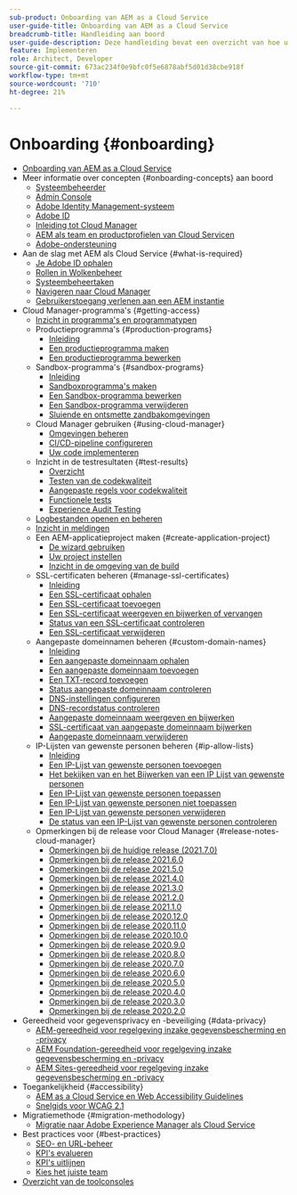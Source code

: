 ```yaml
---
sub-product: Onboarding van AEM as a Cloud Service
user-guide-title: Onboarding van AEM as a Cloud Service
breadcrumb-title: Handleiding aan boord
user-guide-description: Deze handleiding bevat een overzicht van hoe u aan de slag kunt met Experience Manager as a Cloud Service, inclusief toegang en belangrijke informatie over gegevensbescherming.
feature: Implementeren
role: Architect, Developer
source-git-commit: 673ac234f0e9bfc0f5e6878abf5d01d38cbe918f
workflow-type: tm+mt
source-wordcount: '710'
ht-degree: 21%

---
```



# Onboarding {#onboarding}

+ [Onboarding van AEM as a Cloud Service](/help/onboarding/home.md)
+ Meer informatie over concepten {#onboarding-concepts} aan boord
   + [Systeembeheerder](/help/onboarding/learn-concepts/system-administrator.md)
   + [Admin Console](/help/onboarding/learn-concepts/admin-console.md)
   + [Adobe Identity Management-systeem](/help/onboarding/learn-concepts/ims.md)
   + [Adobe ID](/help/onboarding/learn-concepts/adobe-id.md)
   + [Inleiding tot Cloud Manager](/help/onboarding/learn-concepts/cloud-manager-introduction.md)
   + [AEM als team en productprofielen van Cloud Servicen](/help/onboarding/learn-concepts/aem-cs-team-product-profiles.md)
   + [Adobe-ondersteuning](/help/onboarding/learn-concepts/onboarding-help-resources.md)
+ Aan de slag met AEM als Cloud Service {#what-is-required}
   + [Je Adobe ID ophalen](what-is-required/get-your-adobe-id.md)
   + [Rollen in Wolkenbeheer](what-is-required/user-roles-permissions.md)
   + [Systeembeheertaken](what-is-required/add-users-assign-cm-roles.md)
   + [Navigeren naar Cloud Manager](what-is-required/navigate-to-cloud-manager.md)
   + [Gebruikerstoegang verlenen aan een AEM instantie](/help/onboarding/what-is-required/accessing-aem-instance.md)
+ Cloud Manager-programma&#39;s {#getting-access}
   + [Inzicht in programma&#39;s en programmatypen](getting-access-to-aem-in-cloud/understand-program-types.md)
   + Productieprogramma&#39;s {#production-programs}
      + [Inleiding](/help/onboarding/getting-access-to-aem-in-cloud/introduction-production-programs.md)
      + [Een productieprogramma maken](getting-access-to-aem-in-cloud/creating-production-program.md)
      + [Een productieprogramma bewerken](/help/onboarding/getting-access-to-aem-in-cloud/editing-production-program.md)
   + Sandbox-programma&#39;s {#sandbox-programs}
      + [Inleiding](getting-access-to-aem-in-cloud/introduction-sandbox-programs.md)
      + [Sandboxprogramma&#39;s maken](getting-access-to-aem-in-cloud/creating-sandbox-program.md)
      + [Een Sandbox-programma bewerken](/help/onboarding/getting-access-to-aem-in-cloud/editing-sandbox-program.md)
      + [Een Sandbox-programma verwijderen](getting-access-to-aem-in-cloud/deleting-sandbox-program.md)
      + [Sluiende en ontsmette zandbakomgevingen](/help/onboarding/getting-access-to-aem-in-cloud/hibernating-de-hibernating-sandbox-environments.md)
   + Cloud Manager gebruiken {#using-cloud-manager}
      + [Omgevingen beheren](https://experienceleague.adobe.com/docs/experience-manager-cloud-service/implementing/using-cloud-manager/manage-environments.html)
      + [CI/CD-pipeline configureren](https://experienceleague.adobe.com/docs/experience-manager-cloud-service/implementing/using-cloud-manager/configure-pipeline.html)
      + [Uw code implementeren](https://experienceleague.adobe.com/docs/experience-manager-cloud-service/implementing/using-cloud-manager/deploy-code.html)
   + Inzicht in de testresultaten {#test-results}
      + [Overzicht](https://experienceleague.adobe.com/docs/experience-manager-cloud-service/implementing/using-cloud-manager/test-results/overview-test-results.html)
      + [Testen van de codekwaliteit](https://experienceleague.adobe.com/docs/experience-manager-cloud-service/implementing/using-cloud-manager/test-results/code-quality-testing.html)
      + [Aangepaste regels voor codekwaliteit](https://experienceleague.adobe.com/docs/experience-manager-cloud-service/implementing/using-cloud-manager/test-results/custom-code-quality-rules.html)
      + [Functionele tests](https://experienceleague.adobe.com/docs/experience-manager-cloud-service/implementing/using-cloud-manager/test-results/functional-testing.html)
      + [Experience Audit Testing](https://experienceleague.adobe.com/docs/experience-manager-cloud-service/implementing/using-cloud-manager/test-results/experience-audit-testing.html)
   + [Logbestanden openen en beheren](https://experienceleague.adobe.com/docs/experience-manager-cloud-service/implementing/using-cloud-manager/manage-logs.html)
   + [Inzicht in meldingen](https://experienceleague.adobe.com/docs/experience-manager-cloud-service/implementing/using-cloud-manager/notifications.html)
   + Een AEM-applicatieproject maken {#create-application-project}
      + [De wizard gebruiken](getting-access-to-aem-in-cloud/using-the-wizard.md)
      + [Uw project instellen](getting-access-to-aem-in-cloud/setting-up-project.md)
      + [Inzicht in de omgeving van de build](getting-access-to-aem-in-cloud/build-environment-details.md)
   + SSL-certificaten beheren {#manage-ssl-certificates}
      + [Inleiding](https://experienceleague.adobe.com/docs/experience-manager-cloud-service/implementing/using-cloud-manager/manage-ssl-certificates/introduction.html)
      + [Een SSL-certificaat ophalen](https://experienceleague.adobe.com/docs/experience-manager-cloud-service/implementing/using-cloud-manager/manage-ssl-certificates/get-ssl-certificate.html)
      + [Een SSL-certificaat toevoegen](https://experienceleague.adobe.com/docs/experience-manager-cloud-service/implementing/using-cloud-manager/manage-ssl-certificates/add-ssl-certificate.html)
      + [Een SSL-certificaat weergeven en bijwerken of vervangen](https://experienceleague.adobe.com/docs/experience-manager-cloud-service/implementing/using-cloud-manager/manage-ssl-certificates/view-update-replace-ssl-certificate.html)
      + [Status van een SSL-certificaat controleren](https://experienceleague.adobe.com/docs/experience-manager-cloud-service/implementing/using-cloud-manager/manage-ssl-certificates/check-status-ssl-certificate.html)
      + [Een SSL-certificaat verwijderen](https://experienceleague.adobe.com/docs/experience-manager-cloud-service/implementing/using-cloud-manager/manage-ssl-certificates/delete-ssl-certificate.html)
   + Aangepaste domeinnamen beheren {#custom-domain-names}
      + [Inleiding](https://experienceleague.adobe.com/docs/experience-manager-cloud-service/implementing/using-cloud-manager/custom-domain-names/introduction.html)
      + [Een aangepaste domeinnaam ophalen](https://experienceleague.adobe.com/docs/experience-manager-cloud-service/implementing/using-cloud-manager/custom-domain-names/get-custom-domain-name.html)
      + [Een aangepaste domeinnaam toevoegen](https://experienceleague.adobe.com/docs/experience-manager-cloud-service/implementing/using-cloud-manager/custom-domain-names/add-custom-domain-name.html)
      + [Een TXT-record toevoegen](https://experienceleague.adobe.com/docs/experience-manager-cloud-service/implementing/using-cloud-manager/custom-domain-names/add-text-record.html)
      + [Status aangepaste domeinnaam controleren](https://experienceleague.adobe.com/docs/experience-manager-cloud-service/implementing/using-cloud-manager/custom-domain-names/check-domain-name-status.html)
      + [DNS-instellingen configureren](https://experienceleague.adobe.com/docs/experience-manager-cloud-service/implementing/using-cloud-manager/custom-domain-names/configure-dns-settings.html)
      + [DNS-recordstatus controleren](https://experienceleague.adobe.com/docs/experience-manager-cloud-service/implementing/using-cloud-manager/custom-domain-names/check-dns-record-status.html)
      + [Aangepaste domeinnaam weergeven en bijwerken](https://experienceleague.adobe.com/docs/experience-manager-cloud-service/implementing/using-cloud-manager/custom-domain-names/view-update-replace-custom-domain-name.html)
      + [SSL-certificaat van aangepaste domeinnaam bijwerken](https://experienceleague.adobe.com/docs/experience-manager-cloud-service/implementing/using-cloud-manager/custom-domain-names/update-cdn-ssl-certificate.html)
      + [Aangepaste domeinnaam verwijderen](https://experienceleague.adobe.com/docs/experience-manager-cloud-service/implementing/using-cloud-manager/custom-domain-names/delete-custom-domain-name.html)
   + IP-Lijsten van gewenste personen beheren {#ip-allow-lists}
      + [Inleiding](https://experienceleague.adobe.com/docs/experience-manager-cloud-service/implementing/using-cloud-manager/ip-allow-lists/introduction.html)
      + [Een IP-Lijst van gewenste personen toevoegen](https://experienceleague.adobe.com/docs/experience-manager-cloud-service/implementing/using-cloud-manager/ip-allow-lists/add-ip-allow-lists.html)
      + [Het bekijken van en het Bijwerken van een IP Lijst van gewenste personen](https://experienceleague.adobe.com/docs/experience-manager-cloud-service/implementing/using-cloud-manager/ip-allow-lists/view-update-ip-allow-list.html)
      + [Een IP-Lijst van gewenste personen toepassen](https://experienceleague.adobe.com/docs/experience-manager-cloud-service/implementing/using-cloud-manager/ip-allow-lists/apply-allow-list.html)
      + [Een IP-Lijst van gewenste personen niet toepassen](https://experienceleague.adobe.com/docs/experience-manager-cloud-service/implementing/using-cloud-manager/ip-allow-lists/unapply-ip-allow-list.html)
      + [Een IP-Lijst van gewenste personen verwijderen](https://experienceleague.adobe.com/docs/experience-manager-cloud-service/implementing/using-cloud-manager/ip-allow-lists/delete-ip-allow-list.html)
      + [De status van een IP-Lijst van gewenste personen controleren](https://experienceleague.adobe.com/docs/experience-manager-cloud-service/implementing/using-cloud-manager/ip-allow-lists/check-ip-allow-list-status.html)
   + Opmerkingen bij de release voor Cloud Manager {#release-notes-cloud-manager}
      + [Opmerkingen bij de huidige release (2021.7.0)](/help/onboarding/release-notes-cloud-manager/release-notes-cm-current.md)
      + [Opmerkingen bij de release 2021.6.0](/help/onboarding/release-notes-cloud-manager/release-notes-cm-2021-6-0.md)
      + [Opmerkingen bij de release 2021.5.0](/help/onboarding/release-notes-cloud-manager/release-notes-cm-2021-5-0.md)
      + [Opmerkingen bij de release 2021.4.0](/help/onboarding/release-notes-cloud-manager/release-notes-cm-2021-4-0.md)
      + [Opmerkingen bij de release 2021.3.0](/help/onboarding/release-notes-cloud-manager/release-notes-cm-2021-3-0.md)
      + [Opmerkingen bij de release 2021.2.0](/help/onboarding/release-notes-cloud-manager/release-notes-cm-2021-2-0.md)
      + [Opmerkingen bij de release 2021.1.0](/help/onboarding/release-notes-cloud-manager/release-notes-cm-2021-1-0.md)
      + [Opmerkingen bij de release 2020.12.0](/help/onboarding/release-notes-cloud-manager/release-notes-cm-2020-12-0.md)
      + [Opmerkingen bij de release 2020.11.0](/help/onboarding/release-notes-cloud-manager/release-notes-cm-2020-11-0.md)
      + [Opmerkingen bij de release 2020.10.0](/help/onboarding/release-notes-cloud-manager/release-notes-cm-2020-10-0.md)
      + [Opmerkingen bij de release 2020.9.0](/help/onboarding/release-notes-cloud-manager/release-notes-cm-2020-9-0.md)
      + [Opmerkingen bij de release 2020.8.0](/help/onboarding/release-notes-cloud-manager/release-notes-cm-2020-8-0.md)
      + [Opmerkingen bij de release 2020.7.0](/help/onboarding/release-notes-cloud-manager/release-notes-cm-2020-7-0.md)
      + [Opmerkingen bij de release 2020.6.0](/help/onboarding/release-notes-cloud-manager/release-notes-cm-2020-6-0.md)
      + [Opmerkingen bij de release 2020.5.0](/help/onboarding/release-notes-cloud-manager/release-notes-cm-2020-5-0.md)
      + [Opmerkingen bij de release 2020.4.0](/help/onboarding/release-notes-cloud-manager/release-notes-cm-2020-4-0.md)
      + [Opmerkingen bij de release 2020.3.0](/help/onboarding/release-notes-cloud-manager/release-notes-cm-2020-3-0.md)
      + [Opmerkingen bij de release 2020.2.0](/help/onboarding/release-notes-cloud-manager/release-notes-cm-2020-2-0.md)
+ Gereedheid voor gegevensprivacy en -beveiliging {#data-privacy}
   + [AEM-gereedheid voor regelgeving inzake gegevensbescherming en -privacy](data-privacy-and-protection-readiness/aem-readiness.md)
   + [AEM Foundation-gereedheid voor regelgeving inzake gegevensbescherming en -privacy](data-privacy-and-protection-readiness/foundation-readiness.md)
   + [AEM Sites-gereedheid voor regelgeving inzake gegevensbescherming en -privacy](data-privacy-and-protection-readiness/sites-readiness.md)
+ Toegankelijkheid {#accessibility}
   + [AEM as a Cloud Service en Web Accessibility Guidelines](accessibility/web-accessibility.md)
   + [Snelgids voor WCAG 2.1](accessibility/quick-guide-wcag.md)
+ Migratiemethode {#migration-methodology}
   + [Migratie naar Adobe Experience Manager als Cloud Service](migration-methodology/getting-started.md)
+ Best practices voor {#best-practices}
   + [SEO- en URL-beheer](best-practices/seo-and-url-management.md)
   + [KPI&#39;s evalueren](best-practices/assessing-kpis.md)
   + [KPI&#39;s uitlijnen](best-practices/aligning-kpis.md)
   + [Kies het juiste team](best-practices/choose-right-team.md)
+ [Overzicht van de toolconsoles](tools-consoles.md)
